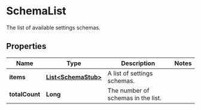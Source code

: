 

# SchemaList

The list of available settings schemas.

## Properties

| Name | Type | Description | Notes |
|------------ | ------------- | ------------- | -------------|
|**items** | [**List&lt;SchemaStub&gt;**](SchemaStub.md) | A list of settings schemas. |  |
|**totalCount** | **Long** | The number of schemas in the list. |  |



